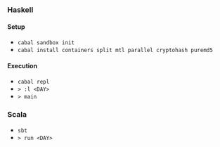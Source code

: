 ### Haskell

#### Setup

- `cabal sandbox init`
- `cabal install containers split mtl parallel cryptohash puremd5`

#### Execution

- `cabal repl`
- `> :l <DAY>`
- `> main`

### Scala

- `sbt`
- `> run <DAY>`
